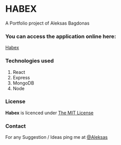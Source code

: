 # HABEX
A Portfolio project of Aleksas Bagdonas

### You can access the application online here:
[Habex](https://habexapp.netlify.app/)

### Technologies used
1. React
2. Express
3. MongoDB
4. Node

### License
**Habex** is licenced under [The MIT License](https://opensource.org/licenses/MIT)

### Contact

For any Suggestion / Ideas ping me at [@Aleksas](https://www.linkedin.com/in/aleksas-bagdonas-2bb8a71b2/)

